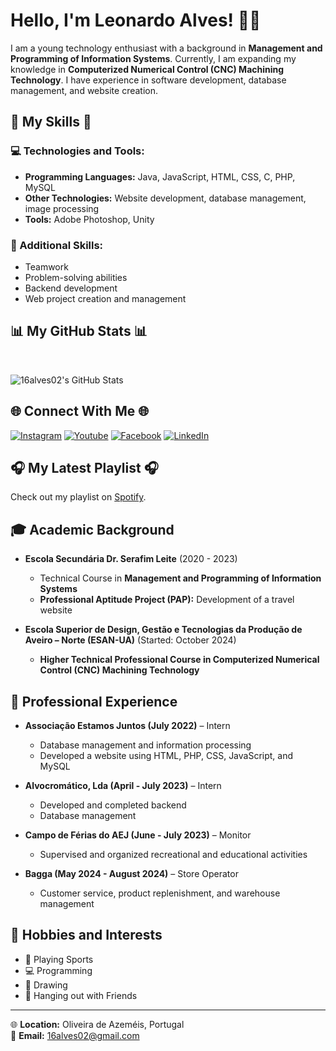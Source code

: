 # Hello, I'm Leonardo Alves! 👋🏼

I am a young technology enthusiast with a background in **Management and Programming of Information Systems**. Currently, I am expanding my knowledge in **Computerized Numerical Control (CNC) Machining Technology**. I have experience in software development, database management, and website creation.

## 🌟 My Skills 🌟

### 💻 Technologies and Tools:

- **Programming Languages:** Java, JavaScript, HTML, CSS, C, PHP, MySQL
- **Other Technologies:** Website development, database management, image processing
- **Tools:** Adobe Photoshop, Unity

### 🔧 Additional Skills:

- Teamwork
- Problem-solving abilities
- Backend development
- Web project creation and management

## 📊 My GitHub Stats 📊
<br/>

![16alves02's GitHub Stats](https://github-readme-stats.vercel.app/api?username=16alves02&show_icons=true&theme=radical)

## 🌐 Connect With Me 🌐

[![Instagram](https://img.shields.io/badge/Instagram-16alves02-EB4520?style=for-the-badge&logo=instagram&logoColor=black)](https://www.instagram.com/16alves02/)
[![Youtube](https://img.shields.io/badge/Youtube-16alves02-EB4520?style=for-the-badge&logo=youtube&logoColor=black)](https://youtube.com/@16alves02)
[![Facebook](https://img.shields.io/badge/Facebook-16alves02-EB4520?style=for-the-badge&logo=facebook&logoColor=black)](https://www.facebook.com/profile.php?id=61557924755370)
[![LinkedIn](https://img.shields.io/badge/LinkedIn-Leonardo_Alves-0077B5?style=for-the-badge&logo=linkedin&logoColor=white)](https://www.linkedin.com/in/leonardo-alves-502ba8291/)

## 🎧 My Latest Playlist 🎧

Check out my playlist on [Spotify](https://open.spotify.com/playlist/0GtMMKwGHyX69Us8GUhi0q?si=d43893fa6dd24064).

## 🎓 Academic Background

- **Escola Secundária Dr. Serafim Leite** (2020 - 2023)
  - Technical Course in **Management and Programming of Information Systems**
  - **Professional Aptitude Project (PAP):** Development of a travel website

- **Escola Superior de Design, Gestão e Tecnologias da Produção de Aveiro – Norte (ESAN-UA)** (Started: October 2024)
  - **Higher Technical Professional Course in Computerized Numerical Control (CNC) Machining Technology**

## 🌟 Professional Experience

- **Associação Estamos Juntos (July 2022)** – Intern
  - Database management and information processing
  - Developed a website using HTML, PHP, CSS, JavaScript, and MySQL

- **Alvocromático, Lda (April - July 2023)** – Intern
  - Developed and completed backend
  - Database management

- **Campo de Férias do AEJ (June - July 2023)** – Monitor
  - Supervised and organized recreational and educational activities

- **Bagga (May 2024 - August 2024)** – Store Operator
  - Customer service, product replenishment, and warehouse management

## 🎨 Hobbies and Interests

- 🏀 Playing Sports
- 💻 Programming
- 🎨 Drawing
- 🎉 Hanging out with Friends

---

🌐 **Location:** Oliveira de Azeméis, Portugal  
📧 **Email:** [16alves02@gmail.com](mailto:16alves02@gmail.com)
